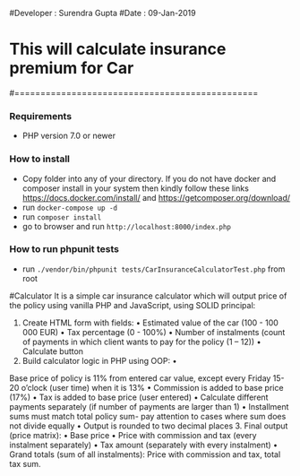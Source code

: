 #Developer : Surendra Gupta
#Date : 09-Jan-2019
# This will calculate insurance premium for Car
#===============================================

### Requirements

*  PHP version 7.0 or newer

### How to install

* Copy folder into any of your directory. If you do not have docker and composer install in your system then kindly follow these links
 https://docs.docker.com/install/ and
 https://getcomposer.org/download/
* run `docker-compose up -d`
* run `composer install`
* go to browser and run `http://localhost:8000/index.php`

### How to run phpunit tests

* run `./vendor/bin/phpunit tests/CarInsuranceCalculatorTest.php` from root

#Calculator
 It is a simple car insurance calculator which will output price of the policy using vanilla PHP
 and JavaScript, using SOLID principal:
 1. Create HTML form with fields:
 • Estimated value of the car (100 - 100 000 EUR)
 • Tax percentage (0 - 100%)
 • Number of instalments (count of payments in which client wants to pay for the
 policy (1 – 12))
 • Calculate button
 2. Build calculator logic in PHP using OOP:
 •
 </Test>
 Base price of policy is 11% from entered car value, except every Friday 15-20
 o’clock (user time) when it is 13%<Test>
 • Commission is added to base price (17%)
 • Tax is added to base price (user entered)
 • Calculate different payments separately (if number of payments are larger than 1)
 • Installment sums must match total policy sum- pay attention to cases where sum
 does not divide equally
 • Output is rounded to two decimal places
 3. Final output (price matrix):
 • Base price
 • Price with commission and tax (every instalment separately)
 • Tax amount (separately with every instalment)
 • Grand totals (sum of all instalments): Price with commission and tax, total tax
 sum.
